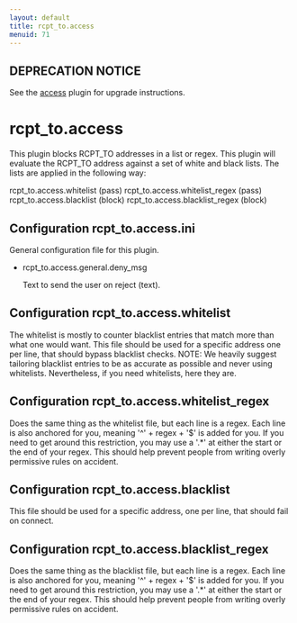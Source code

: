 ```yaml
---
layout: default
title: rcpt_to.access
menuid: 71
---
```

## DEPRECATION NOTICE

See the [access](http://haraka.github.io/manual/plugins/access.html) plugin
for upgrade instructions.


rcpt\_to.access
===================

This plugin blocks RCPT\_TO addresses in a list or regex.
This plugin will evaluate the RCPT\_TO address against a set of white and black
lists.  The lists are applied in the following way:

rcpt\_to.access.whitelist          (pass)
rcpt\_to.access.whitelist\_regex   (pass)
rcpt\_to.access.blacklist          (block)
rcpt\_to.access.blacklist\_regex   (block)

Configuration rcpt\_to.access.ini
-------------------------------------

General configuration file for this plugin.

* rcpt\_to.access.general.deny\_msg

  Text to send the user on reject (text).

Configuration rcpt\_to.access.whitelist
-------------------------------------------

The whitelist is mostly to counter blacklist entries that match more than
what one would want.  This file should be used for a specific address
one per line, that should bypass blacklist checks.
NOTE: We heavily suggest tailoring blacklist entries to be as accurate as
possible and never using whitelists.  Nevertheless, if you need whitelists,
here they are.

Configuration rcpt\_to.access.whitelist\_regex
-------------------------------------------------

Does the same thing as the whitelist file, but each line is a regex.
Each line is also anchored for you, meaning '^' + regex + '$' is added for
you.  If you need to get around this restriction, you may use a '.*' at
either the start or the end of your regex.  This should help prevent people
from writing overly permissive rules on accident.

Configuration rcpt\_to.access.blacklist
-------------------------------------------

This file should be used for a specific address, one per line, that should
fail on connect.

Configuration rcpt\_to.access.blacklist\_regex
-------------------------------------------------

Does the same thing as the blacklist file, but each line is a regex.
Each line is also anchored for you, meaning '^' + regex + '$' is added for
you.  If you need to get around this restriction, you may use a '.*' at
either the start or the end of your regex.  This should help prevent people
from writing overly permissive rules on accident.

